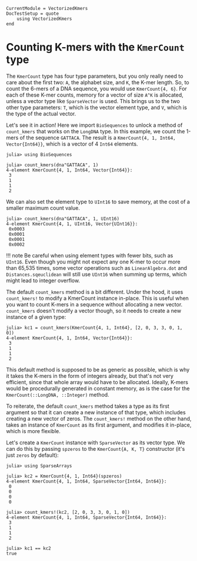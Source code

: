 ```@meta
CurrentModule = VectorizedKmers
DocTestSetup = quote
    using VectorizedKmers
end
```

# Counting K-mers with the `KmerCount` type

The `KmerCount` type has four type parameters, but you only really need to care about the first two: `A`, the alphabet size, and `K`, the K-mer length. So, to count the 6-mers of a DNA sequence, you would use `KmerCount{4, 6}`. For each of these K-mer counts, memory for a vector of size `A^K` is allocated, unless a vector type like `SparseVector` is used. This brings us to the two other type parameters: `T`, which is the vector element type, and `V`, which is the type of the actual vector.

Let's see it in action! Here we import `BioSequences` to unlock a method of `count_kmers` that works on the `LongDNA` type. In this example, we count the 1-mers of the sequence `GATTACA`. The result is a `KmerCount{4, 1, Int64, Vector{Int64}}`, which is a vector of 4 `Int64` elements.

```jldoctest
julia> using BioSequences

julia> count_kmers(dna"GATTACA", 1)
4-element KmerCount{4, 1, Int64, Vector{Int64}}:
 3
 1
 1
 2
```

We can also set the element type to `UInt16` to save memory, at the cost of a smaller maximum count value.

```jldoctest
julia> count_kmers(dna"GATTACA", 1, UInt16)
4-element KmerCount{4, 1, UInt16, Vector{UInt16}}:
 0x0003
 0x0001
 0x0001
 0x0002
```

!!! note
    Be careful when using element types with fewer bits, such as `UInt16`. Even though you might not expect any one K-mer to occur more than 65,535 times, some vector operations such as `LinearAlgebra.dot` and `Distances.sqeuclidean` will still use `UInt16` when summing up terms, which might lead to integer overflow.

The default `count_kmers` method is a bit different. Under the hood, it uses `count_kmers!` to modify a KmerCount instance in-place. This is useful when you want to count K-mers in a sequence without allocating a new vector. `count_kmers` doesn't modify a vector though, so it needs to create a new instance of a given type:

```jldoctest
julia> kc1 = count_kmers(KmerCount{4, 1, Int64}, [2, 0, 3, 3, 0, 1, 0])
4-element KmerCount{4, 1, Int64, Vector{Int64}}:
 3
 1
 1
 2
```

This default method is supposed to be as generic as possible, which is why it takes the K-mers in the form of integers already, but that's not very efficient, since that whole array would have to be allocated. Ideally, K-mers would be procedurally generated in constant memory, as is the case for the `KmerCount(::LongDNA, ::Integer)` method.

To reiterate, the default `count_kmers` method takes a type as its first argument so that it can create a new instance of that type, which includes creating a new vector of zeros. The `count_kmers!` method on the other hand, takes an instance of `KmerCount` as its first argument, and modifies it in-place, which is more flexible.

Let's create a `KmerCount` instance with `SparseVector` as its vector type. We can do this by passing `spzeros` to the `KmerCount{A, K, T}` constructor (it's just `zeros` by default):

```jldoctest
julia> using SparseArrays

julia> kc2 = KmerCount{4, 1, Int64}(spzeros)
4-element KmerCount{4, 1, Int64, SparseVector{Int64, Int64}}:
 0
 0
 0
 0

julia> count_kmers!(kc2, [2, 0, 3, 3, 0, 1, 0])
4-element KmerCount{4, 1, Int64, SparseVector{Int64, Int64}}:
 3
 1
 1
 2

julia> kc1 == kc2
true
```